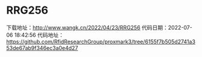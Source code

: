 # RRG256
下载地址：http://www.wangk.cn/2022/04/23/RRG256
代码日期：2022-07-06 18:42:56
代码地址：https://github.com/RfidResearchGroup/proxmark3/tree/6155f7b505d2741a353de67ab9f346ec3a0e4d27
